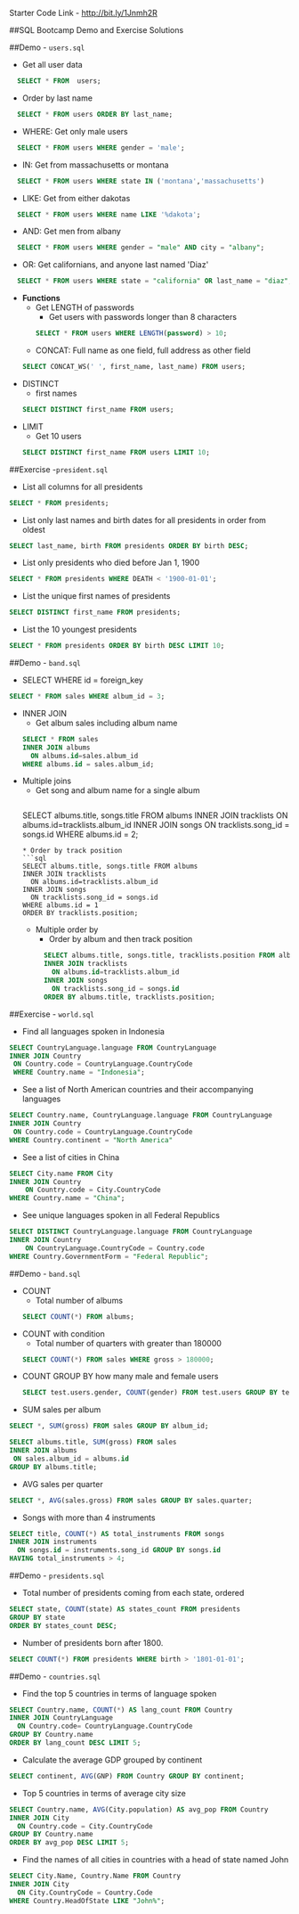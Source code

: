 Starter Code Link - http://bit.ly/1Jnmh2R

##SQL Bootcamp Demo and Exercise Solutions


##Demo - `users.sql`


* Get all user data
```sql
  SELECT * FROM  users;
  ```
* Order by last name
```sql
  SELECT * FROM users ORDER BY last_name;
  ```
* WHERE: Get only male users
```sql
  SELECT * FROM users WHERE gender = 'male';
  ```
* IN: Get from massachusetts or montana
```sql
  SELECT * FROM users WHERE state IN ('montana','massachusetts')
  ```
* LIKE: Get from either dakotas
```sql
  SELECT * FROM users WHERE name LIKE '%dakota';
  ```
* AND: Get men from albany
```sql
  SELECT * FROM users WHERE gender = "male" AND city = "albany";
  ```
* OR: Get californians, and anyone last named 'Diaz'
```sql
  SELECT * FROM users WHERE state = "california" OR last_name = "diaz";
  ```
* **Functions**
  * Get LENGTH of passwords
    * Get users with passwords longer than 8 characters
    ```sql
    SELECT * FROM users WHERE LENGTH(password) > 10;
    ```
  * CONCAT: Full name as one field, full address as other field
  ```sql
  SELECT CONCAT_WS(' ', first_name, last_name) FROM users;
  ```
* DISTINCT
  * first names
  ```sql
  SELECT DISTINCT first_name FROM users;
  ```
* LIMIT
  * Get 10 users
  ```sql
  SELECT DISTINCT first_name FROM users LIMIT 10;
  ```


##Exercise -`president.sql`

* List all columns for all presidents
```sql
SELECT * FROM presidents;
```
* List only last names and birth dates for all presidents in order from oldest
```sql
SELECT last_name, birth FROM presidents ORDER BY birth DESC;
```
* List only presidents who died before Jan 1, 1900
```sql
SELECT * FROM presidents WHERE DEATH < '1900-01-01';
```
* List the unique first names of presidents
```sql
SELECT DISTINCT first_name FROM presidents;
```
* List the 10 youngest presidents
```sql
SELECT * FROM presidents ORDER BY birth DESC LIMIT 10;
```

##Demo - `band.sql`

* SELECT WHERE id = foreign_key
```sql
SELECT * FROM sales WHERE album_id = 3;
```
* INNER JOIN
  * Get album sales including album name
  ```sql
  SELECT * FROM sales
  INNER JOIN albums
    ON albums.id=sales.album_id
  WHERE albums.id = sales.album_id;
  ```
* Multiple joins
  * Get song and album name for a single album
    ```sql
  SELECT albums.title, songs.title FROM albums
  INNER JOIN tracklists
  	ON albums.id=tracklists.album_id
  INNER JOIN songs
  	ON tracklists.song_id = songs.id
  WHERE albums.id = 2;
  ```
  * Order by track position
  ```sql
  SELECT albums.title, songs.title FROM albums
  INNER JOIN tracklists
  	ON albums.id=tracklists.album_id
  INNER JOIN songs
  	ON tracklists.song_id = songs.id
  WHERE albums.id = 1
  ORDER BY tracklists.position;
  ```
  * Multiple order by
    * Order by album and then track position
    ```sql
      SELECT albums.title, songs.title, tracklists.position FROM albums
      INNER JOIN tracklists
        ON albums.id=tracklists.album_id
      INNER JOIN songs
        ON tracklists.song_id = songs.id
      ORDER BY albums.title, tracklists.position;
      ```

##Exercise - `world.sql`


* Find all languages spoken in Indonesia
```sql
SELECT CountryLanguage.language FROM CountryLanguage
INNER JOIN Country
 ON Country.code = CountryLanguage.CountryCode
 WHERE Country.name = "Indonesia";
```
* See a list of North American countries and their accompanying languages
```sql
SELECT Country.name, CountryLanguage.language FROM CountryLanguage
INNER JOIN Country
 ON Country.code = CountryLanguage.CountryCode
WHERE Country.continent = "North America"
```
* See a list of cities in China
```sql
SELECT City.name FROM City
INNER JOIN Country
	ON Country.code = City.CountryCode
WHERE Country.name = "China";
```
* See unique languages spoken in all Federal Republics
```sql
SELECT DISTINCT CountryLanguage.language FROM CountryLanguage
INNER JOIN Country
	ON CountryLanguage.CountryCode = Country.code
WHERE Country.GovernmentForm = "Federal Republic";
```

##Demo - `band.sql`


* COUNT
  * Total number of albums
  ```sql
  SELECT COUNT(*) FROM albums;
  ```
* COUNT with condition
  * Total number of quarters with greater than 180000
  ```sql
  SELECT COUNT(*) FROM sales WHERE gross > 180000;
  ```
* COUNT GROUP BY how many male and female users
  ```sql
  SELECT test.users.gender, COUNT(gender) FROM test.users GROUP BY test.users.gender;
  ```
* SUM sales per album
```sql
SELECT *, SUM(gross) FROM sales GROUP BY album_id;
```
```sql
SELECT albums.title, SUM(gross) FROM sales
INNER JOIN albums
 ON sales.album_id = albums.id
GROUP BY albums.title;
```
* AVG sales per quarter
```sql
SELECT *, AVG(sales.gross) FROM sales GROUP BY sales.quarter;
```
* Songs with more than 4 instruments
```sql
SELECT title, COUNT(*) AS total_instruments FROM songs
INNER JOIN instruments
  ON songs.id = instruments.song_id GROUP BY songs.id
HAVING total_instruments > 4;
```

##Demo - `presidents.sql`


* Total number of presidents coming from each state, ordered
```sql
SELECT state, COUNT(state) AS states_count FROM presidents
GROUP BY state
ORDER BY states_count DESC;
```
* Number of presidents born after 1800.
```sql
SELECT COUNT(*) FROM presidents WHERE birth > '1801-01-01';
```

##Demo - `countries.sql`

* Find the top 5 countries in terms of language spoken
```sql
SELECT Country.name, COUNT(*) AS lang_count FROM Country
INNER JOIN CountryLanguage
  ON Country.code= CountryLanguage.CountryCode
GROUP BY Country.name
ORDER BY lang_count DESC LIMIT 5;
```
* Calculate the average GDP grouped by continent
```sql
SELECT continent, AVG(GNP) FROM Country GROUP BY continent;
```
* Top 5 countries in terms of average city size
```sql
SELECT Country.name, AVG(City.population) AS avg_pop FROM Country
INNER JOIN City
  ON Country.code = City.CountryCode
GROUP BY Country.name
ORDER BY avg_pop DESC LIMIT 5;
```
* Find the names of all cities in countries with a head of state named John
```sql
SELECT City.Name, Country.Name FROM Country
INNER JOIN City
  ON City.CountryCode = Country.Code
WHERE Country.HeadOfState LIKE "John%";
```